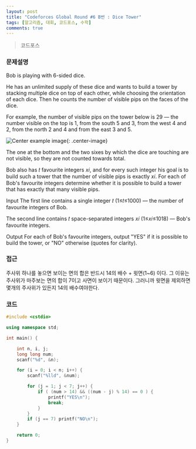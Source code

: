 ```yaml
---
layout: post
title: "Codeforces Global Round #6 B번 : Dice Tower"
tags: [알고리즘, 대회, 코드포스, 수학]
comments: true
---
```


> 코드포스  

### 문제설명  
Bob is playing with 6-sided dice.  

He has an unlimited supply of these dice and wants to build a tower by stacking multiple dice on top of each other, while choosing the orientation of each dice. Then he counts the number of visible pips on the faces of the dice.

For example, the number of visible pips on the tower below is 29 — the number visible on the top is 1, from the south 5 and 3, from the west 4 and 2, from the north 2 and 4 and from the east 3 and 5.

![Center example image](https://user-images.githubusercontent.com/35067611/71168842-f04b5c00-229a-11ea-8259-8724041c6654.png "Center"){: .center-image}  

The one at the bottom and the two sixes by which the dice are touching are not visible, so they are not counted towards total.

Bob also has 𝑡 favourite integers 𝑥𝑖, and for every such integer his goal is to build such a tower that the number of visible pips is exactly 𝑥𝑖. For each of Bob's favourite integers determine whether it is possible to build a tower that has exactly that many visible pips.

Input
The first line contains a single integer 𝑡 (1≤𝑡≤1000) — the number of favourite integers of Bob.

The second line contains 𝑡 space-separated integers 𝑥𝑖 (1≤𝑥𝑖≤1018) — Bob's favourite integers.

Output
For each of Bob's favourite integers, output "YES" if it is possible to build the tower, or "NO" otherwise (quotes for clarity).

### 접근  
주사위 하나를 놓으면 보이는 면의 합은 반드시 14의 배수 + 윗면(1~6) 이다. 그 이유는 주사위가 마주보는 면의 합이 7이고 사면이 보이기 때문이다. 그러니까 윗면을 제외하면 몇개의 주사위가 있든지 14의 배수여야한다.  

### 코드  
~~~c++
#include <cstdio>

using namespace std;

int main() {

    int n, i, j;
    long long num;
    scanf("%d", &n);

    for (i = 0; i < n; i++) {
        scanf("%lld", &num);

        for (j = 1; j < 7; j++) {
            if ( (num > 14) && ((num - j) % 14) == 0 ) {
                printf("YES\n");
                break;
            }
        }
        if (j == 7) printf("NO\n");
    }

    return 0;
}
~~~